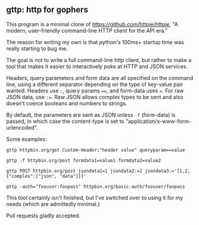 gttp: http for gophers
----------------------

This program is a minimal clone of https://github.com/httpie/httpie, "A
modern, user-friendly command-line HTTP client for the API era."

The reason for writing my own is that python's 100ms+ startup time was really
starting to bug me.

The goal is not to write a full command-line http client, but rather to make a
tool that makes it easier to interactively poke at HTTP and JSON services.

Headers, query parameters and form data are all specified on the command line,
using a different separator depending on the type of key-value pair wanted.
Headers use `:`, query params `==`, and form-data uses `=`.  For raw JSON data,
use `:=`.  Raw JSON allows complex types to be sent and also doesn't coerce
booleans and numbers to strings.

By default, the parameters are sent as JSON unless `-f` (form-data) is passed,
in which case the content-type is set to "application/x-www-form-urlencoded".

Some examples:

    gttp httpbin.org/get Custom-Header:"header value" queryparam==value

    gttp -f httpbin.org/post formdata1=value1 formdata2=value2

    gttp POST httpbin.org/post jsondata1=1 jsondata2:=2 jsondata3:='[1,2,{"complex":["json", "data"]}]'

    gttp -auth="foouser:foopass" httpbin.org/basic-auth/foouser/foopass 


This tool certainly isn't finished, but I've switched over to using it for my
needs (which are admittedly minimal.)

Pull requests gladly accepted.
